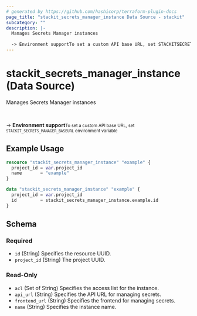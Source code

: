 ```yaml
---
# generated by https://github.com/hashicorp/terraform-plugin-docs
page_title: "stackit_secrets_manager_instance Data Source - stackit"
subcategory: ""
description: |-
  Manages Secrets Manager instances
  
  -> Environment supportTo set a custom API base URL, set STACKITSECRETSMANAGER_BASEURL environment variable
---
```


# stackit_secrets_manager_instance (Data Source)

Manages Secrets Manager instances

<br />

-> __Environment support__<small>To set a custom API base URL, set <code>STACKIT_SECRETS_MANAGER_BASEURL</code> environment variable </small>

## Example Usage

```terraform
resource "stackit_secrets_manager_instance" "example" {
  project_id = var.project_id
  name       = "example"
}

data "stackit_secrets_manager_instance" "example" {
  project_id = var.project_id
  id         = stackit_secrets_manager_instance.example.id
}
```

<!-- schema generated by tfplugindocs -->
## Schema

### Required

- `id` (String) Specifies the resource UUID.
- `project_id` (String) The project UUID.

### Read-Only

- `acl` (Set of String) Specifies the access list for the instance.
- `api_url` (String) Specifies the API URL for managing secrets.
- `frontend_url` (String) Specifies the frontend for managing secrets.
- `name` (String) Specifies the instance name.



